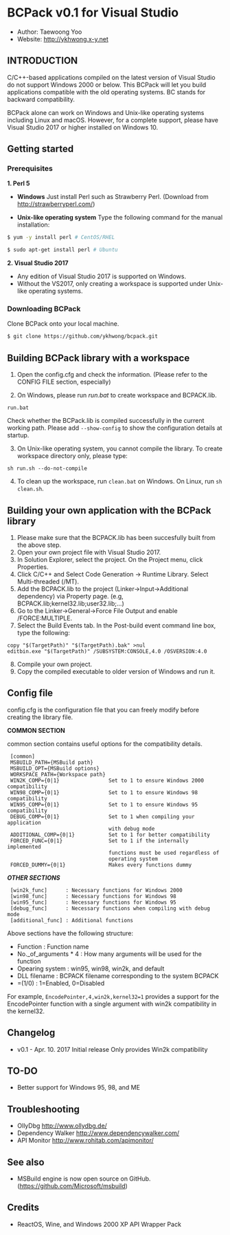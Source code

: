 # BCPack v0.1 for Visual Studio
- Author: Taewoong Yoo
- Website: http://ykhwong.x-y.net

## INTRODUCTION
C/C++-based applications compiled on the latest version of Visual Studio do not support Windows 2000 or below. This BCPack will let you build applications compatible with the old operating systems. BC stands for backward compatibility.

BCPack alone can work on Windows and Unix-like operating systems including Linux and macOS. However, for a complete support, please have Visual Studio 2017 or higher installed on Windows 10.

## Getting started
### Prerequisites
**1. Perl 5**
* **Windows**
Just install Perl such as Strawberry Perl. (Download from http://strawberryperl.com/)

* **Unix-like operating system**
Type the following command for the manual installation:
```sh
$ yum -y install perl # CentOS/RHEL
```
```sh
$ sudo apt-get install perl # Ubuntu
```

**2. Visual Studio 2017**
- Any edition of Visual Studio 2017 is supported on Windows.
- Without the VS2017, only creating a workspace is supported under Unix-like operating systems.

### Downloading BCPack
Clone BCPack onto your local machine.
```sh
$ git clone https://github.com/ykhwong/bcpack.git
```

## Building BCPack library with a workspace
1. Open the config.cfg and check the information. (Please refer to the CONFIG FILE section, especially)

2. On Windows, please run *run.bat* to create workspace and BCPACK.lib.
```
run.bat
```
Check whether the BCPack.lib is compiled successfully in the current working path. Please add <code>--show-config</code> to show the configuration details at startup.

3. On Unix-like operating system, you cannot compile the library. To create workspace directory only, please type:
```
sh run.sh --do-not-compile
```
4. To clean up the workspace, run <code>clean.bat</code> on Windows. On Linux, run <code>sh clean.sh</code>.

## Building your own application with the BCPack library
1. Please make sure that the BCPACK.lib has been succesfully built from the above step.
2. Open your own project file with Visual Studio 2017.
3. In Solution Explorer, select the project. On the Project menu, click Properties.
4. Click C/C++ and Select Code Generation -> Runtime Library. Select Multi-threaded (/MT).
5. Add the BCPACK.lib to the project (Linker->Input->Additional dependency) via Property page. (e.g, BCPACK.lib;kernel32.lib;user32.lib;...)
6. Go to the Linker->General->Force File Output and enable /FORCE:MULTIPLE.
7. Select the Build Events tab. In the Post-build event command line box, type the following:
```
copy "$(TargetPath)" "$(TargetPath).bak" >nul
editbin.exe "$(TargetPath)" /SUBSYSTEM:CONSOLE,4.0 /OSVERSION:4.0
```
8. Compile your own project.
9. Copy the compiled executable to older version of Windows and run it.

## Config file
config.cfg is the configuration file that you can freely modify before creating the library file.

**COMMON SECTION**

common section contains useful options for the compatibility details.
```
 [common]
 MSBUILD_PATH={MSBuild path}
 MSBUILD_OPT={MSBuild options}
 WORKSPACE_PATH={Workspace path}
 WIN2K_COMP={0|1}                Set to 1 to ensure Windows 2000 compatibility
 WIN98_COMP={0|1}                Set to 1 to ensure Windows 98 compatibility
 WIN95_COMP={0|1}                Set to 1 to ensure Windows 95 compatibility
 DEBUG_COMP={0|1}                Set to 1 when compiling your application
                                 with debug mode
 ADDITIONAL_COMP={0|1}           Set to 1 for better compatibility
 FORCED_FUNC={0|1}               Set to 1 if the internally implemented
                                 functions must be used regardless of
                                 operating system
 FORCED_DUMMY={0|1}              Makes every functions dummy
```

***OTHER SECTIONS***

```
 [win2k_func]      : Necessary functions for Windows 2000
 [win98_func]      : Necessary functions for Windows 98
 [win95_func]      : Necessary functions for Windows 95
 [debug_func]      : Necessary functions when compiling with debug mode
 [additional_func] : Additional functions
```

Above sections have the following structure:
* Function             : Function name
* No._of_arguments * 4 : How many arguments will be used for the function
* Opearing system      : win95, win98, win2k, and default
* DLL filename         : BCPACK filename corresponding to the system BCPACK
* =(1/0)               : 1=Enabled, 0=Disabled

For example, <code>EncodePointer,4,win2k,kernel32=1</code> provides a support for the EncodePointer function with a single argument with win2k compatibility in the kernel32.


## Changelog
* v0.1 - Apr. 10. 2017
Initial release
Only provides Win2k compatibility

## TO-DO
* Better support for Windows 95, 98, and ME

## Troubleshooting
* OllyDbg http://www.ollydbg.de/
* Dependency Walker http://www.dependencywalker.com/
* API Monitor http://www.rohitab.com/apimonitor/

## See also
* MSBuild engine is now open source on GitHub. (https://github.com/Microsoft/msbuild)

## Credits
* ReactOS, Wine, and Windows 2000 XP API Wrapper Pack

